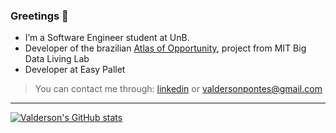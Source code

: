### Greetings 👋

- I’m a Software Engineer student at UnB.
- Developer of the brazilian [Atlas of Opportunity](https://github.com/gpmc-lab-ufrgs/atlas), project from MIT Big Data Living Lab
- Developer at Easy Pallet


> You can contact me through: [linkedin](https://www.linkedin.com/in/valdersonjr/) or valdersonpontes@gmail.com

---

[![Valderson's GitHub stats](https://github-readme-stats.vercel.app/api?username=valdersonjr&show_icons=true&hide_border=true&theme=react)](https://github.com/anuraghazra/github-readme-stats)
